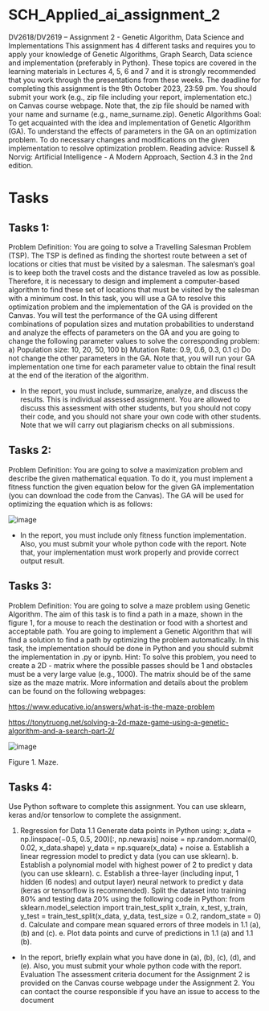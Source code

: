 # SCH_Applied_ai_assignment_2

DV2618/DV2619 – Assignment 2 - Genetic Algorithm, Data
Science and Implementations
This assignment has 4 different tasks and requires you to apply your knowledge of Genetic
Algorithms, Graph Search, Data science and implementation (preferably in Python). These topics
are covered in the learning materials in Lectures 4, 5, 6 and 7 and it is strongly recommended that
you work through the presentations from these weeks.
The deadline for completing this assignment is the 9th October 2023, 23:59 pm. You should
submit your work (e.g., zip file including your report, implementation etc.) on Canvas course
webpage. Note that, the zip file should be named with your name and surname (e.g.,
name_surname.zip).
Genetic Algorithms
Goal: To get acquainted with the idea and implementation of Genetic Algorithm (GA). To understand the
effects of parameters in the GA on an optimization problem. To do necessary changes and modifications
on the given implementation to resolve optimization problem.
Reading advice: Russell & Norvig: Artificial Intelligence - A Modern Approach, Section 4.3 in the 2nd
edition.

# Tasks
## Tasks 1:
Problem Definition: You are going to solve a Travelling Salesman Problem (TSP). The TSP is defined as
finding the shortest route between a set of locations or cities that must be visited by a salesman. The
salesman‘s goal is to keep both the travel costs and the distance traveled as low as possible. Therefore, it
is necessary to design and implement a computer-based algorithm to find these set of locations that must
be visited by the salesman with a minimum cost. In this task, you will use a GA to resolve this optimization
problem and the implementation of the GA is provided on the Canvas.
You will test the performance of the GA using different combinations of population sizes and mutation
probabilities to understand and analyze the effects of parameters on the GA and you are going to change
the following parameter values to solve the corresponding problem:
a) Population size: 10, 20, 50, 100
b) Mutation Rate: 0.9, 0.6, 0.3, 0.1
c) Do not change the other parameters in the GA.
Note that, you will run your GA implementation one time for each parameter value to obtain the final
result at the end of the iteration of the algorithm.
* In the report, you must include, summarize, analyze, and discuss the results.
This is individual assessed assignment. You are allowed to discuss this assessment with
other students, but you should not copy their code, and you should not share your own
code with other students. Note that we will carry out plagiarism checks on all submissions.
## Tasks 2:
Problem Definition: You are going to solve a maximization problem and describe the given mathematical
equation. To do it, you must implement a fitness function the given equation below for the given GA
implementation (you can download the code from the Canvas). The GA will be used for optimizing the
equation which is as follows:

![image](https://github.com/MorrisSimons/SCH_Applied_ai_assignment_2/assets/38280463/145a6ecc-0928-471d-8027-de70dac73c0e)


* In the report, you must include only fitness function implementation. Also, you must submit your
whole python code with the report. Note that, your implementation must work properly and provide
correct output result.
## Tasks 3:
Problem Definition: You are going to solve a maze problem using Genetic Algorithm. The aim of this task
is to find a path in a maze, shown in the figure 1, for a mouse to reach the destination or food with a
shortest and acceptable path. You are going to implement a Genetic Algorithm that will find a solution
to find a path by optimizing the problem automatically.
In this task, the implementation should be done in Python and you should submit the implementation
in .py or ipynb.
Hint: To solve this problem, you need to create a 2D - matrix where the possible passes should be 1 and
obstacles must be a very large value (e.g., 1000). The matrix should be of the same size as the maze
matrix.
More information and details about the problem can be found on the following webpages:

https://www.educative.io/answers/what-is-the-maze-problem

https://tonytruong.net/solving-a-2d-maze-game-using-a-genetic-algorithm-and-a-search-part-2/

![image](https://github.com/MorrisSimons/SCH_Applied_ai_assignment_2/assets/38280463/3a38f4e3-83a2-475a-a301-58d8b15accf7)



Figure 1. Maze.
## Tasks 4:
Use Python software to complete this assignment. You can use sklearn, keras and/or tensorlow to
complete the assignment.
1. Regression for Data
1.1 Generate data points in Python using:
x_data = np.linspace(−0.5, 0.5, 200)[:, np.newaxis]
noise = np.random.normal(0, 0.02, x_data.shape)
y_data = np.square(x_data) + noise
a. Establish a linear regression model to predict y data (you can use sklearn).
b. Establish a polynomial model with highest power of 2 to predict y data (you can use sklearn).
c. Establish a three-layer (including input, 1 hidden (6 nodes) and output layer) neural network to
predict y data (keras or tensorflow is recommended). Split the dataset into training 80% and
testing data 20% using the following code in Python:
from sklearn.model_selection import train_test_split
x_train, x_test, y_train, y_test = train_test_split(x_data, y_data, test_size = 0.2, random_state = 0)
d. Calculate and compare mean squared errors of three models in 1.1 (a), (b) and (c).
e. Plot data points and curve of predictions in 1.1 (a) and 1.1 (b).
* In the report, briefly explain what you have done in (a), (b), (c), (d), and (e). Also, you must submit
your whole python code with the report.
Evaluation
The assessment criteria document for the Assignment 2 is provided on the Canvas course webpage under
the Assignment 2. You can contact the course responsible if you have an issue to access to the document
